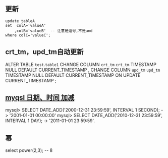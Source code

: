 ## 更新

    update tableA
    set  colA='valueA'
        ,colB='valueB'  -- 注意是逗号,不是and
    where colC='valueC';

## crt_tm，upd_tm自动更新
ALTER TABLE `test`.`table1` 
CHANGE COLUMN `crt_tm` `crt_tm` TIMESTAMP NULL DEFAULT CURRENT_TIMESTAMP ,
CHANGE COLUMN `upd_tm` `upd_tm` TIMESTAMP NULL DEFAULT CURRENT_TIMESTAMP ON UPDATE CURRENT_TIMESTAMP ;

## [myqsl 日期、时间 加减](https://dev.mysql.com/doc/refman/5.7/en/date-and-time-functions.html)
mysql> SELECT DATE_ADD('2000-12-31 23:59:59',    INTERVAL 1 SECOND);
        -> '2001-01-01 00:00:00'
mysql> SELECT DATE_ADD('2010-12-31 23:59:59',    INTERVAL 1 DAY);
        -> '2011-01-01 23:59:59'.


## 幂
select power(2,3); -- 8